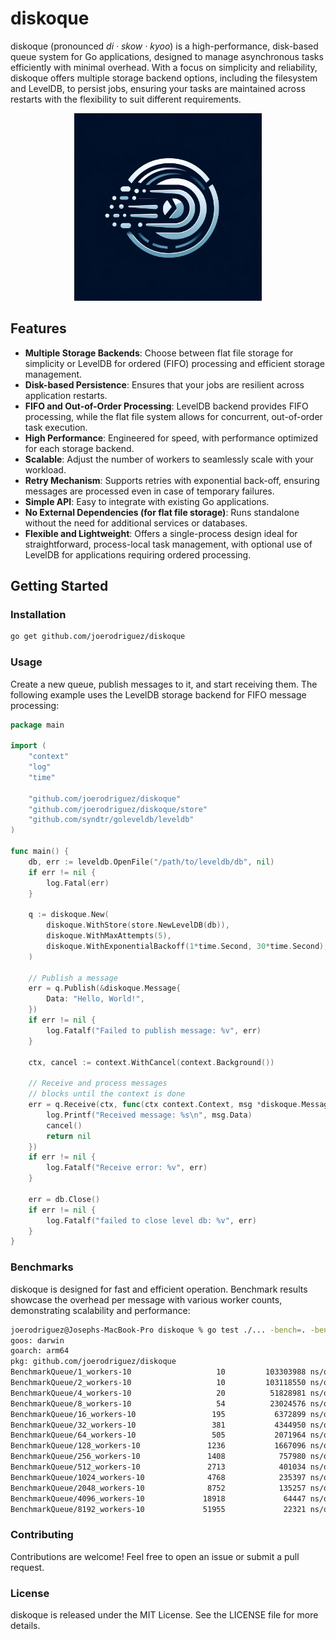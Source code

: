 # diskoque

diskoque (pronounced *di · skow · kyoo*) is a high-performance, disk-based queue system for Go applications, designed to manage asynchronous tasks efficiently with minimal overhead. With a focus on simplicity and reliability, diskoque offers multiple storage backend options, including the filesystem and LevelDB, to persist jobs, ensuring your tasks are maintained across restarts with the flexibility to suit different requirements.
<p align="center">
<img src="docs/logo.webp" alt="Logo" width="300" >
</p>

## Features

- **Multiple Storage Backends**: Choose between flat file storage for simplicity or LevelDB for ordered (FIFO) processing and efficient storage management.
- **Disk-based Persistence**: Ensures that your jobs are resilient across application restarts.
- **FIFO and Out-of-Order Processing**: LevelDB backend provides FIFO processing, while the flat file system allows for concurrent, out-of-order task execution.
- **High Performance**: Engineered for speed, with performance optimized for each storage backend.
- **Scalable**: Adjust the number of workers to seamlessly scale with your workload.
- **Retry Mechanism**: Supports retries with exponential back-off, ensuring messages are processed even in case of temporary failures.
- **Simple API**: Easy to integrate with existing Go applications.
- **No External Dependencies (for flat file storage)**: Runs standalone without the need for additional services or databases.
- **Flexible and Lightweight**: Offers a single-process design ideal for straightforward, process-local task management, with optional use of LevelDB for applications requiring ordered processing.

## Getting Started

### Installation

```bash
go get github.com/joerodriguez/diskoque
```

### Usage

Create a new queue, publish messages to it, and start receiving them. The following example uses the LevelDB storage backend for FIFO message processing:

```go
package main

import (
	"context"
	"log"
	"time"

	"github.com/joerodriguez/diskoque"
	"github.com/joerodriguez/diskoque/store"
	"github.com/syndtr/goleveldb/leveldb"
)

func main() {
    db, err := leveldb.OpenFile("/path/to/leveldb/db", nil)
    if err != nil {
        log.Fatal(err)
    }
    
    q := diskoque.New(
        diskoque.WithStore(store.NewLevelDB(db)),
        diskoque.WithMaxAttempts(5),
        diskoque.WithExponentialBackoff(1*time.Second, 30*time.Second),
    )
    
    // Publish a message
    err = q.Publish(&diskoque.Message{
        Data: "Hello, World!",
    })
    if err != nil {
        log.Fatalf("Failed to publish message: %v", err)
    }
	
    ctx, cancel := context.WithCancel(context.Background())
	
    // Receive and process messages
    // blocks until the context is done
    err = q.Receive(ctx, func(ctx context.Context, msg *diskoque.Message) error {
        log.Printf("Received message: %s\n", msg.Data)
        cancel()
        return nil
    })
    if err != nil {
        log.Fatalf("Receive error: %v", err)
    }
	
    err = db.Close()
    if err != nil {
        log.Fatalf("failed to close level db: %v", err)
    }
}

```

### Benchmarks

diskoque is designed for fast and efficient operation. Benchmark results showcase the overhead per message with various 
worker counts, demonstrating scalability and performance:

```bash
joerodriguez@Josephs-MacBook-Pro diskoque % go test ./... -bench=. -benchtime=1s      
goos: darwin
goarch: arm64
pkg: github.com/joerodriguez/diskoque
BenchmarkQueue/1_workers-10                   10         103303988 ns/op
BenchmarkQueue/2_workers-10                   10         103118550 ns/op
BenchmarkQueue/4_workers-10                   20          51828981 ns/op
BenchmarkQueue/8_workers-10                   54          23024576 ns/op
BenchmarkQueue/16_workers-10                 195           6372899 ns/op
BenchmarkQueue/32_workers-10                 381           4344950 ns/op
BenchmarkQueue/64_workers-10                 505           2071964 ns/op
BenchmarkQueue/128_workers-10               1236           1667096 ns/op
BenchmarkQueue/256_workers-10               1408            757980 ns/op
BenchmarkQueue/512_workers-10               2713            401034 ns/op
BenchmarkQueue/1024_workers-10              4768            235397 ns/op
BenchmarkQueue/2048_workers-10              8752            135257 ns/op
BenchmarkQueue/4096_workers-10             18918             64447 ns/op
BenchmarkQueue/8192_workers-10             51955             22321 ns/op
```

### Contributing

Contributions are welcome! Feel free to open an issue or submit a pull request.

### License

diskoque is released under the MIT License. See the LICENSE file for more details.
